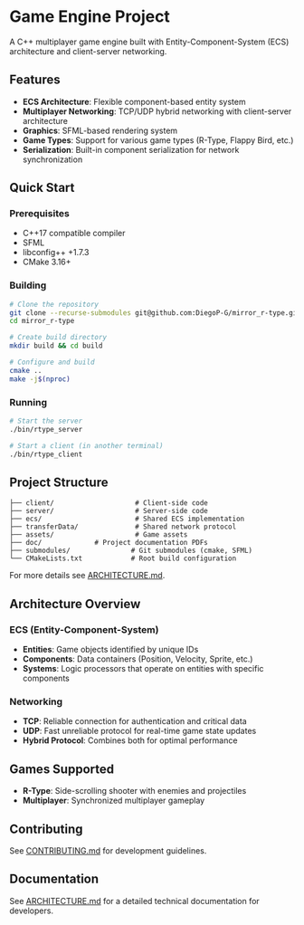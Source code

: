 # Game Engine Project

A C++ multiplayer game engine built with Entity-Component-System (ECS) architecture and client-server networking.

## Features

- **ECS Architecture**: Flexible component-based entity system
- **Multiplayer Networking**: TCP/UDP hybrid networking with client-server architecture
- **Graphics**: SFML-based rendering system
- **Game Types**: Support for various game types (R-Type, Flappy Bird, etc.)
- **Serialization**: Built-in component serialization for network synchronization

## Quick Start

### Prerequisites

- C++17 compatible compiler
- SFML
- libconfig++ +1.7.3
- CMake 3.16+

### Building

```bash
# Clone the repository
git clone --recurse-submodules git@github.com:DiegoP-G/mirror_r-type.git
cd mirror_r-type

# Create build directory
mkdir build && cd build

# Configure and build
cmake ..
make -j$(nproc)
```

### Running

```bash
# Start the server
./bin/rtype_server

# Start a client (in another terminal)
./bin/rtype_client
```

## Project Structure

```
├── client/                    # Client-side code
├── server/                    # Server-side code
├── ecs/                       # Shared ECS implementation
├── transferData/              # Shared network protocol
├── assets/                    # Game assets
├── doc/             # Project documentation PDFs
├── submodules/               # Git submodules (cmake, SFML)
└── CMakeLists.txt            # Root build configuration
```
For more details see [ARCHITECTURE.md](ARCHITECTURE.md).

## Architecture Overview

### ECS (Entity-Component-System)

- **Entities**: Game objects identified by unique IDs
- **Components**: Data containers (Position, Velocity, Sprite, etc.)
- **Systems**: Logic processors that operate on entities with specific components

### Networking

- **TCP**: Reliable connection for authentication and critical data
- **UDP**: Fast unreliable protocol for real-time game state updates
- **Hybrid Protocol**: Combines both for optimal performance

## Games Supported

- **R-Type**: Side-scrolling shooter with enemies and projectiles
- **Multiplayer**: Synchronized multiplayer gameplay

## Contributing

See [CONTRIBUTING.md](CONTRIBUTING.md) for development guidelines.

## Documentation

See [ARCHITECTURE.md](ARCHITECTURE.md) for a detailed technical documentation for developers.

